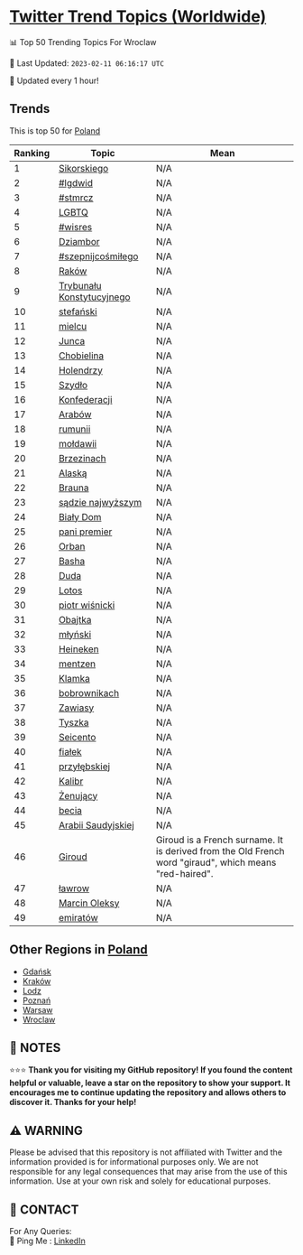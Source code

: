 [Twitter Trend Topics (Worldwide)](https://github.com/ErcinDedeoglu/Twitter-Trend-Topics)
==========


📊 Top 50 Trending Topics For Wroclaw

📆 Last Updated: `2023-02-11 06:16:17 UTC`

🔧 Updated every 1 hour!


## Trends

This is top 50 for [Poland](</Poland>)

| Ranking | Topic | Mean |
| ------- | ------------ | ------------ |
| 1 | [Sikorskiego](http://twitter.com/search?q=Sikorskiego) | N/A |
| 2 | [#lgdwid](http://twitter.com/search?q=%23lgdwid) | N/A |
| 3 | [#stmrcz](http://twitter.com/search?q=%23stmrcz) | N/A |
| 4 | [LGBTQ](http://twitter.com/search?q=LGBTQ) | N/A |
| 5 | [#wisres](http://twitter.com/search?q=%23wisres) | N/A |
| 6 | [Dziambor](http://twitter.com/search?q=Dziambor) | N/A |
| 7 | [#szepnijcośmiłego](http://twitter.com/search?q=%23szepnijco%c5%9bmi%c5%82ego) | N/A |
| 8 | [Raków](http://twitter.com/search?q=Rak%c3%b3w) | N/A |
| 9 | [Trybunału Konstytucyjnego](http://twitter.com/search?q=Trybuna%c5%82u+Konstytucyjnego) | N/A |
| 10 | [stefański](http://twitter.com/search?q=stefa%c5%84ski) | N/A |
| 11 | [mielcu](http://twitter.com/search?q=mielcu) | N/A |
| 12 | [Junca](http://twitter.com/search?q=Junca) | N/A |
| 13 | [Chobielina](http://twitter.com/search?q=Chobielina) | N/A |
| 14 | [Holendrzy](http://twitter.com/search?q=Holendrzy) | N/A |
| 15 | [Szydło](http://twitter.com/search?q=Szyd%c5%82o) | N/A |
| 16 | [Konfederacji](http://twitter.com/search?q=Konfederacji) | N/A |
| 17 | [Arabów](http://twitter.com/search?q=Arab%c3%b3w) | N/A |
| 18 | [rumunii](http://twitter.com/search?q=rumunii) | N/A |
| 19 | [mołdawii](http://twitter.com/search?q=mo%c5%82dawii) | N/A |
| 20 | [Brzezinach](http://twitter.com/search?q=Brzezinach) | N/A |
| 21 | [Alaską](http://twitter.com/search?q=Alask%c4%85) | N/A |
| 22 | [Brauna](http://twitter.com/search?q=Brauna) | N/A |
| 23 | [sądzie najwyższym](http://twitter.com/search?q=s%c4%85dzie+najwy%c5%bcszym) | N/A |
| 24 | [Biały Dom](http://twitter.com/search?q=Bia%c5%82y+Dom) | N/A |
| 25 | [pani premier](http://twitter.com/search?q=pani+premier) | N/A |
| 26 | [Orban](http://twitter.com/search?q=Orban) | N/A |
| 27 | [Basha](http://twitter.com/search?q=Basha) | N/A |
| 28 | [Duda](http://twitter.com/search?q=Duda) | N/A |
| 29 | [Lotos](http://twitter.com/search?q=Lotos) | N/A |
| 30 | [piotr wiśnicki](http://twitter.com/search?q=piotr+wi%c5%9bnicki) | N/A |
| 31 | [Obajtka](http://twitter.com/search?q=Obajtka) | N/A |
| 32 | [młyński](http://twitter.com/search?q=m%c5%82y%c5%84ski) | N/A |
| 33 | [Heineken](http://twitter.com/search?q=Heineken) | N/A |
| 34 | [mentzen](http://twitter.com/search?q=mentzen) | N/A |
| 35 | [Klamka](http://twitter.com/search?q=Klamka) | N/A |
| 36 | [bobrownikach](http://twitter.com/search?q=bobrownikach) | N/A |
| 37 | [Zawiasy](http://twitter.com/search?q=Zawiasy) | N/A |
| 38 | [Tyszka](http://twitter.com/search?q=Tyszka) | N/A |
| 39 | [Seicento](http://twitter.com/search?q=Seicento) | N/A |
| 40 | [fiałek](http://twitter.com/search?q=fia%c5%82ek) | N/A |
| 41 | [przyłębskiej](http://twitter.com/search?q=przy%c5%82%c4%99bskiej) | N/A |
| 42 | [Kalibr](http://twitter.com/search?q=Kalibr) | N/A |
| 43 | [Żenujący](http://twitter.com/search?q=%c5%bbenuj%c4%85cy) | N/A |
| 44 | [becia](http://twitter.com/search?q=becia) | N/A |
| 45 | [Arabii Saudyjskiej](http://twitter.com/search?q=Arabii+Saudyjskiej) | N/A |
| 46 | [Giroud](http://twitter.com/search?q=Giroud) | Giroud is a French surname. It is derived from the Old French word "giraud", which means "red-haired". |
| 47 | [ławrow](http://twitter.com/search?q=%c5%82awrow) | N/A |
| 48 | [Marcin Oleksy](http://twitter.com/search?q=Marcin+Oleksy) | N/A |
| 49 | [emiratów](http://twitter.com/search?q=emirat%c3%b3w) | N/A |



## Other Regions in [Poland](</Poland>)

* [Gdańsk](</Poland/Gdańsk.md>)
* [Kraków](</Poland/Kraków.md>)
* [Lodz](</Poland/Lodz.md>)
* [Poznań](</Poland/Poznań.md>)
* [Warsaw](</Poland/Warsaw.md>)
* [Wroclaw](</Poland/Wroclaw.md>)



## 📝 NOTES

⭐⭐⭐ **Thank you for visiting my GitHub repository! If you found the content helpful or valuable, leave a star on the repository to show your support. It encourages me to continue updating the repository and allows others to discover it. Thanks for your help!**


## ⚠️ WARNING

Please be advised that this repository is not affiliated with Twitter and the information provided is for informational purposes only. We are not responsible for any legal consequences that may arise from the use of this information. Use at your own risk and solely for educational purposes.


## 📨 CONTACT

 For Any Queries:  
            🏓 Ping Me : [LinkedIn](https://www.linkedin.com/in/ercindedeoglu/)
